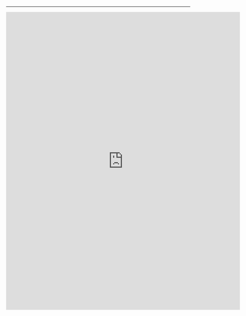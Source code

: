--- 
<iframe src="https://docs.google.com/forms/d/e/1FAIpQLSfehulfmC8ckDMfXcsWPnlLRl1I8PJAy19JbFZLJrFtD7E_Aw/viewform?embedded=true" width="640" height="813" frameborder="0" marginheight="0" marginwidth="0">Loading…</iframe>

